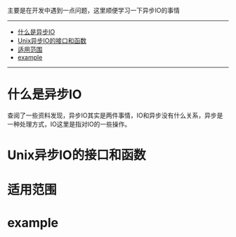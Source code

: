 主要是在开发中遇到一点问题，这里顺便学习一下异步IO的事情

___

<!-- TOC -->

- [什么是异步IO](#什么是异步io)
- [Unix异步IO的接口和函数](#unix异步io的接口和函数)
- [适用范围](#适用范围)
- [example](#example)

<!-- /TOC -->

___

# 什么是异步IO
查阅了一些资料发现，异步IO其实是两件事情，IO和异步没有什么关系，异步是一种处理方式，IO这里是指对IO的一些操作。




# Unix异步IO的接口和函数





# 适用范围





# example



